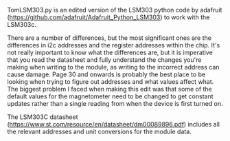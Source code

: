 TomLSM303.py is an edited version of the LSM303 python code by adafruit (https://github.com/adafruit/Adafruit_Python_LSM303) to work with the LSM303c.

There are a number of differences, but the most significant ones are the differences in i2c addresses and the register addresses within the chip. It's not really important to know what the differences are, but it is imperative that you read the datasheet and fully understand the changes you're making when writing to the module, as writing to the incorrect address can cause damage. Page 30 and onwards is probably the best place to be looking  when trying to figure out addresses and what values affect what. The biggest problem I faced when making this edit was that some of the default values for the magnetometer need to be changed to get constant updates rather than a single reading from when the device is first turned on.


The LSM303C datasheet (https://www.st.com/resource/en/datasheet/dm00089896.pdf) includes all the relevant addresses and unit conversions for the module data.